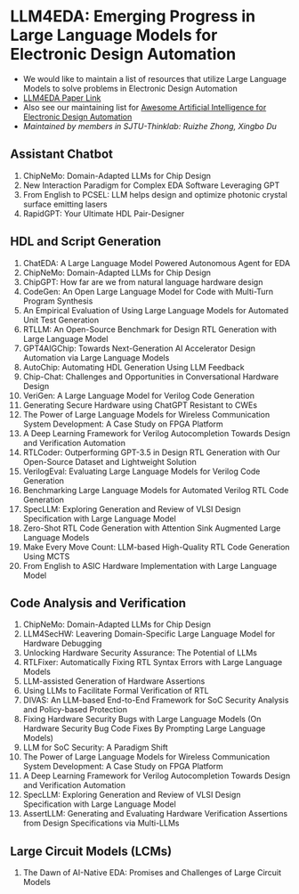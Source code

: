 # LLM4EDA: Emerging Progress in Large Language Models for Electronic Design Automation
- We would like to maintain a list of resources that utilize Large Language Models to solve problems in Electronic Design Automation
- [LLM4EDA Paper Link](https://arxiv.org/abs/2401.12224)
- Also see our maintaining list for [Awesome Artificial Intelligence for Electronic Design Automation](https://github.com/Thinklab-SJTU/awesome-ai4eda)
- *Maintained by members in SJTU-Thinklab: Ruizhe Zhong, Xingbo Du*



## Assistant Chatbot
1. ChipNeMo: Domain-Adapted LLMs for Chip Design
2. New Interaction Paradigm for Complex EDA Software Leveraging GPT
3. From English to PCSEL: LLM helps design and optimize photonic crystal surface emitting lasers
4. RapidGPT: Your Ultimate HDL Pair-Designer


## HDL and Script Generation
1. ChatEDA: A Large Language Model Powered Autonomous Agent for EDA
2. ChipNeMo: Domain-Adapted LLMs for Chip Design
3. ChipGPT: How far are we from natural language hardware design
4. CodeGen: An Open Large Language Model for Code with Multi-Turn Program Synthesis
5. An Empirical Evaluation of Using Large Language Models for Automated Unit Test Generation
6. RTLLM: An Open-Source Benchmark for Design RTL Generation with Large Language Model
7. GPT4AIGChip: Towards Next-Generation AI Accelerator Design Automation via Large Language Models
8. AutoChip: Automating HDL Generation Using LLM Feedback
9. Chip-Chat: Challenges and Opportunities in Conversational Hardware Design
10. VeriGen: A Large Language Model for Verilog Code Generation
11. Generating Secure Hardware using ChatGPT Resistant to CWEs
12. The Power of Large Language Models for Wireless Communication System Development: A Case Study on FPGA Platform
13. A Deep Learning Framework for Verilog Autocompletion Towards Design and Verification Automation
14. RTLCoder: Outperforming GPT-3.5 in Design RTL Generation with Our Open-Source Dataset and Lightweight Solution
15. VerilogEval: Evaluating Large Language Models for Verilog Code Generation
16. Benchmarking Large Language Models for Automated Verilog RTL Code Generation
17. SpecLLM: Exploring Generation and Review of VLSI Design Specification with Large Language Model
18. Zero-Shot RTL Code Generation with Attention Sink Augmented Large Language Models
19. Make Every Move Count: LLM-based High-Quality RTL Code Generation Using MCTS
20. From English to ASIC Hardware Implementation with Large Language Model




## Code Analysis and Verification
1. ChipNeMo: Domain-Adapted LLMs for Chip Design
2. LLM4SecHW: Leavering Domain-Specific Large Language Model for Hardware Debugging
3. Unlocking Hardware Security Assurance: The Potential of LLMs
4. RTLFixer: Automatically Fixing RTL Syntax Errors with Large Language Models
5. LLM-assisted Generation of Hardware Assertions
6. Using LLMs to Facilitate Formal Verification of RTL
7. DIVAS: An LLM-based End-to-End Framework for SoC Security Analysis and Policy-based Protection
8. Fixing Hardware Security Bugs with Large Language Models (On Hardware Security Bug Code Fixes By Prompting Large Language Models)
9. LLM for SoC Security: A Paradigm Shift
10. The Power of Large Language Models for Wireless Communication System Development: A Case Study on FPGA Platform
11. A Deep Learning Framework for Verilog Autocompletion Towards Design and Verification Automation
12. SpecLLM: Exploring Generation and Review of VLSI Design Specification with Large Language Model
13. AssertLLM: Generating and Evaluating Hardware Verification Assertions from Design Specifications via Multi-LLMs


## Large Circuit Models (LCMs)
1. The Dawn of AI-Native EDA: Promises and Challenges of Large Circuit Models


<!-- ## Feature Extraction -->


<!-- ## Logic Synthesis -->


<!-- ## Optimization -->


<!-- ## Task Planning -->



